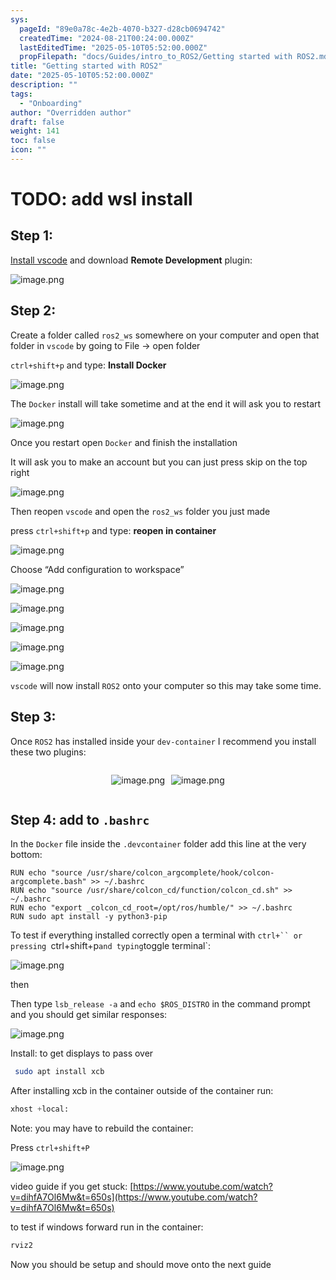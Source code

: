 ```yaml
---
sys:
  pageId: "89e0a78c-4e2b-4070-b327-d28cb0694742"
  createdTime: "2024-08-21T00:24:00.000Z"
  lastEditedTime: "2025-05-10T05:52:00.000Z"
  propFilepath: "docs/Guides/intro_to_ROS2/Getting started with ROS2.md"
title: "Getting started with ROS2"
date: "2025-05-10T05:52:00.000Z"
description: ""
tags:
  - "Onboarding"
author: "Overridden author"
draft: false
weight: 141
toc: false
icon: ""
---
```


# TODO: add wsl install

## Step 1:

[Install vscode](https://code.visualstudio.com/download) and download **Remote Development** plugin:

![image.png](https://prod-files-secure.s3.us-west-2.amazonaws.com/d518164a-d88e-44d1-a4ee-3adb3bd8bce0/efb52993-1881-4a40-b95e-6f020334f022/image.png?X-Amz-Algorithm=AWS4-HMAC-SHA256&X-Amz-Content-Sha256=UNSIGNED-PAYLOAD&X-Amz-Credential=ASIAZI2LB466ZE4JYYU6%2F20250716%2Fus-west-2%2Fs3%2Faws4_request&X-Amz-Date=20250716T035219Z&X-Amz-Expires=3600&X-Amz-Security-Token=IQoJb3JpZ2luX2VjEDsaCXVzLXdlc3QtMiJHMEUCIQCp7orDAY5sy4TuzgJkviOlRp7APzcb6Gn1ifM0JEaGnwIgH%2FK7C3R1MtzOvkY8S3VNvnc6lDxtqvOFn8Qtxz1mfL4q%2FwMIVBAAGgw2Mzc0MjMxODM4MDUiDPzqfSTqEbGSr2yW8ircA2WZ4VpCLTw2p%2BD%2FUjViNnmbaC1LQe8ds5gnYz5fnnuOO5s8fPFEyao08ZK0AGz6QJ5FtX9Dz6CTTDgclwz5w9ide4vmGpQL4fRqL1ORUo9hg8EaDD76XY6wgTzf1SBS8x5zu0wxmmyqCGya3g%2Ff98ItsqJBQaljTucxUTDEziY3QvG0etsX8hWGGQ7ItSkdpk8B6LMCxOxoGZVkuxcZP7jRbDK66fwHwhkwqo29WV0vZEMSBnNsDEttGFBmpDS%2BbeZNxqTU%2F6wg8WSp6Q35E4KmpiwPErb3OyzUlS5aFYcME80EyLcsrAw%2B1b2kerShR%2Bi7ns0M3GFFKO7ashbZVQEw7nESy9zHJx%2BecS%2BkoOW56xxdzc23HLg2sYe8mFKXkfrgOp20pqnWpndHIdCm8DizmaERfuU0Bp5gtefu8pjMUQ277udk5tf%2F1W5W4KWMj%2B30S%2FHSe0FZz3DX0SR9RFpzEBteWGg4Xc0q0TIanV50hMw7jXAh%2BA93xtbJD25%2F9unpJChIuq4y%2BYkOzc0YIwkpqKo94to5%2BJjUQsXsa%2BPDjhOAjOXh%2BHeDVGDxukpEYFYsQiQ9RhiB2I%2B7oPAL425eCNtaywYNj%2BM8GoM50JLcKAZitzJHXuPU%2BY0fMOOt3MMGOqUBN1%2BlRQj8Y07sY8P2Rks5nH3%2FMrjALpZNwR2Ej3kcEvw0p9Y9Ifv0n2cUa9Lrz3uqI55%2BAMKWq0mwhWBeRktMBNdQCQasxRTYBJ9ILogZ%2F%2FfN6GFqUaE9cuVgfm%2FF1%2F0kG%2FqGhyDuu%2F7Cl0AhVDtiiXT4%2BTFlslNv%2BufrVyQF0ae0YQFPvflnAveBtSCYU5fEYydvS32nXhwlwaxulY9QlJQT8Vos&X-Amz-Signature=9c61b8c46cd16a76db29344a37d9613086da89351a6cb0c2797a49105f1b816d&X-Amz-SignedHeaders=host&x-amz-checksum-mode=ENABLED&x-id=GetObject)

## Step 2:

Create a folder called `ros2_ws` somewhere on your computer and open that folder in `vscode` by going to File → open folder 

`ctrl+shift+p` and type: **Install Docker**

![image.png](https://prod-files-secure.s3.us-west-2.amazonaws.com/d518164a-d88e-44d1-a4ee-3adb3bd8bce0/2269dc0e-1cd5-47ff-bceb-c04ad9b2eab0/image.png?X-Amz-Algorithm=AWS4-HMAC-SHA256&X-Amz-Content-Sha256=UNSIGNED-PAYLOAD&X-Amz-Credential=ASIAZI2LB466ZE4JYYU6%2F20250716%2Fus-west-2%2Fs3%2Faws4_request&X-Amz-Date=20250716T035219Z&X-Amz-Expires=3600&X-Amz-Security-Token=IQoJb3JpZ2luX2VjEDsaCXVzLXdlc3QtMiJHMEUCIQCp7orDAY5sy4TuzgJkviOlRp7APzcb6Gn1ifM0JEaGnwIgH%2FK7C3R1MtzOvkY8S3VNvnc6lDxtqvOFn8Qtxz1mfL4q%2FwMIVBAAGgw2Mzc0MjMxODM4MDUiDPzqfSTqEbGSr2yW8ircA2WZ4VpCLTw2p%2BD%2FUjViNnmbaC1LQe8ds5gnYz5fnnuOO5s8fPFEyao08ZK0AGz6QJ5FtX9Dz6CTTDgclwz5w9ide4vmGpQL4fRqL1ORUo9hg8EaDD76XY6wgTzf1SBS8x5zu0wxmmyqCGya3g%2Ff98ItsqJBQaljTucxUTDEziY3QvG0etsX8hWGGQ7ItSkdpk8B6LMCxOxoGZVkuxcZP7jRbDK66fwHwhkwqo29WV0vZEMSBnNsDEttGFBmpDS%2BbeZNxqTU%2F6wg8WSp6Q35E4KmpiwPErb3OyzUlS5aFYcME80EyLcsrAw%2B1b2kerShR%2Bi7ns0M3GFFKO7ashbZVQEw7nESy9zHJx%2BecS%2BkoOW56xxdzc23HLg2sYe8mFKXkfrgOp20pqnWpndHIdCm8DizmaERfuU0Bp5gtefu8pjMUQ277udk5tf%2F1W5W4KWMj%2B30S%2FHSe0FZz3DX0SR9RFpzEBteWGg4Xc0q0TIanV50hMw7jXAh%2BA93xtbJD25%2F9unpJChIuq4y%2BYkOzc0YIwkpqKo94to5%2BJjUQsXsa%2BPDjhOAjOXh%2BHeDVGDxukpEYFYsQiQ9RhiB2I%2B7oPAL425eCNtaywYNj%2BM8GoM50JLcKAZitzJHXuPU%2BY0fMOOt3MMGOqUBN1%2BlRQj8Y07sY8P2Rks5nH3%2FMrjALpZNwR2Ej3kcEvw0p9Y9Ifv0n2cUa9Lrz3uqI55%2BAMKWq0mwhWBeRktMBNdQCQasxRTYBJ9ILogZ%2F%2FfN6GFqUaE9cuVgfm%2FF1%2F0kG%2FqGhyDuu%2F7Cl0AhVDtiiXT4%2BTFlslNv%2BufrVyQF0ae0YQFPvflnAveBtSCYU5fEYydvS32nXhwlwaxulY9QlJQT8Vos&X-Amz-Signature=416421b46bf69d3f57769ef2bf73ccc148efa93db12a34864e34852c84a4367f&X-Amz-SignedHeaders=host&x-amz-checksum-mode=ENABLED&x-id=GetObject)

The `Docker` install will take sometime and at the end it will ask you to restart

![image.png](https://prod-files-secure.s3.us-west-2.amazonaws.com/d518164a-d88e-44d1-a4ee-3adb3bd8bce0/ed233f78-be33-4b1f-b89c-9c346c0e961e/image.png?X-Amz-Algorithm=AWS4-HMAC-SHA256&X-Amz-Content-Sha256=UNSIGNED-PAYLOAD&X-Amz-Credential=ASIAZI2LB466ZE4JYYU6%2F20250716%2Fus-west-2%2Fs3%2Faws4_request&X-Amz-Date=20250716T035219Z&X-Amz-Expires=3600&X-Amz-Security-Token=IQoJb3JpZ2luX2VjEDsaCXVzLXdlc3QtMiJHMEUCIQCp7orDAY5sy4TuzgJkviOlRp7APzcb6Gn1ifM0JEaGnwIgH%2FK7C3R1MtzOvkY8S3VNvnc6lDxtqvOFn8Qtxz1mfL4q%2FwMIVBAAGgw2Mzc0MjMxODM4MDUiDPzqfSTqEbGSr2yW8ircA2WZ4VpCLTw2p%2BD%2FUjViNnmbaC1LQe8ds5gnYz5fnnuOO5s8fPFEyao08ZK0AGz6QJ5FtX9Dz6CTTDgclwz5w9ide4vmGpQL4fRqL1ORUo9hg8EaDD76XY6wgTzf1SBS8x5zu0wxmmyqCGya3g%2Ff98ItsqJBQaljTucxUTDEziY3QvG0etsX8hWGGQ7ItSkdpk8B6LMCxOxoGZVkuxcZP7jRbDK66fwHwhkwqo29WV0vZEMSBnNsDEttGFBmpDS%2BbeZNxqTU%2F6wg8WSp6Q35E4KmpiwPErb3OyzUlS5aFYcME80EyLcsrAw%2B1b2kerShR%2Bi7ns0M3GFFKO7ashbZVQEw7nESy9zHJx%2BecS%2BkoOW56xxdzc23HLg2sYe8mFKXkfrgOp20pqnWpndHIdCm8DizmaERfuU0Bp5gtefu8pjMUQ277udk5tf%2F1W5W4KWMj%2B30S%2FHSe0FZz3DX0SR9RFpzEBteWGg4Xc0q0TIanV50hMw7jXAh%2BA93xtbJD25%2F9unpJChIuq4y%2BYkOzc0YIwkpqKo94to5%2BJjUQsXsa%2BPDjhOAjOXh%2BHeDVGDxukpEYFYsQiQ9RhiB2I%2B7oPAL425eCNtaywYNj%2BM8GoM50JLcKAZitzJHXuPU%2BY0fMOOt3MMGOqUBN1%2BlRQj8Y07sY8P2Rks5nH3%2FMrjALpZNwR2Ej3kcEvw0p9Y9Ifv0n2cUa9Lrz3uqI55%2BAMKWq0mwhWBeRktMBNdQCQasxRTYBJ9ILogZ%2F%2FfN6GFqUaE9cuVgfm%2FF1%2F0kG%2FqGhyDuu%2F7Cl0AhVDtiiXT4%2BTFlslNv%2BufrVyQF0ae0YQFPvflnAveBtSCYU5fEYydvS32nXhwlwaxulY9QlJQT8Vos&X-Amz-Signature=59387ee788348094e213513e8fe96bef86690d31d5b7d605ec3a29a4724a5664&X-Amz-SignedHeaders=host&x-amz-checksum-mode=ENABLED&x-id=GetObject)

Once you restart open `Docker` and finish the installation

It will ask you to make an account but you can just press skip on the top right

![image.png](https://prod-files-secure.s3.us-west-2.amazonaws.com/d518164a-d88e-44d1-a4ee-3adb3bd8bce0/21010ad9-1659-4fd9-9f59-9932a09b2a3d/image.png?X-Amz-Algorithm=AWS4-HMAC-SHA256&X-Amz-Content-Sha256=UNSIGNED-PAYLOAD&X-Amz-Credential=ASIAZI2LB466ZE4JYYU6%2F20250716%2Fus-west-2%2Fs3%2Faws4_request&X-Amz-Date=20250716T035219Z&X-Amz-Expires=3600&X-Amz-Security-Token=IQoJb3JpZ2luX2VjEDsaCXVzLXdlc3QtMiJHMEUCIQCp7orDAY5sy4TuzgJkviOlRp7APzcb6Gn1ifM0JEaGnwIgH%2FK7C3R1MtzOvkY8S3VNvnc6lDxtqvOFn8Qtxz1mfL4q%2FwMIVBAAGgw2Mzc0MjMxODM4MDUiDPzqfSTqEbGSr2yW8ircA2WZ4VpCLTw2p%2BD%2FUjViNnmbaC1LQe8ds5gnYz5fnnuOO5s8fPFEyao08ZK0AGz6QJ5FtX9Dz6CTTDgclwz5w9ide4vmGpQL4fRqL1ORUo9hg8EaDD76XY6wgTzf1SBS8x5zu0wxmmyqCGya3g%2Ff98ItsqJBQaljTucxUTDEziY3QvG0etsX8hWGGQ7ItSkdpk8B6LMCxOxoGZVkuxcZP7jRbDK66fwHwhkwqo29WV0vZEMSBnNsDEttGFBmpDS%2BbeZNxqTU%2F6wg8WSp6Q35E4KmpiwPErb3OyzUlS5aFYcME80EyLcsrAw%2B1b2kerShR%2Bi7ns0M3GFFKO7ashbZVQEw7nESy9zHJx%2BecS%2BkoOW56xxdzc23HLg2sYe8mFKXkfrgOp20pqnWpndHIdCm8DizmaERfuU0Bp5gtefu8pjMUQ277udk5tf%2F1W5W4KWMj%2B30S%2FHSe0FZz3DX0SR9RFpzEBteWGg4Xc0q0TIanV50hMw7jXAh%2BA93xtbJD25%2F9unpJChIuq4y%2BYkOzc0YIwkpqKo94to5%2BJjUQsXsa%2BPDjhOAjOXh%2BHeDVGDxukpEYFYsQiQ9RhiB2I%2B7oPAL425eCNtaywYNj%2BM8GoM50JLcKAZitzJHXuPU%2BY0fMOOt3MMGOqUBN1%2BlRQj8Y07sY8P2Rks5nH3%2FMrjALpZNwR2Ej3kcEvw0p9Y9Ifv0n2cUa9Lrz3uqI55%2BAMKWq0mwhWBeRktMBNdQCQasxRTYBJ9ILogZ%2F%2FfN6GFqUaE9cuVgfm%2FF1%2F0kG%2FqGhyDuu%2F7Cl0AhVDtiiXT4%2BTFlslNv%2BufrVyQF0ae0YQFPvflnAveBtSCYU5fEYydvS32nXhwlwaxulY9QlJQT8Vos&X-Amz-Signature=879c0c04a57c2b85c1f22ec7f1fbe5257fe11f6a6ae1b9b2f352374c61b0723e&X-Amz-SignedHeaders=host&x-amz-checksum-mode=ENABLED&x-id=GetObject)

Then reopen `vscode` and open the `ros2_ws` folder you just made

press `ctrl+shift+p` and type: **reopen in container**

![image.png](https://prod-files-secure.s3.us-west-2.amazonaws.com/d518164a-d88e-44d1-a4ee-3adb3bd8bce0/4e93b8c2-41ad-488c-8095-c74205196118/image.png?X-Amz-Algorithm=AWS4-HMAC-SHA256&X-Amz-Content-Sha256=UNSIGNED-PAYLOAD&X-Amz-Credential=ASIAZI2LB466ZE4JYYU6%2F20250716%2Fus-west-2%2Fs3%2Faws4_request&X-Amz-Date=20250716T035219Z&X-Amz-Expires=3600&X-Amz-Security-Token=IQoJb3JpZ2luX2VjEDsaCXVzLXdlc3QtMiJHMEUCIQCp7orDAY5sy4TuzgJkviOlRp7APzcb6Gn1ifM0JEaGnwIgH%2FK7C3R1MtzOvkY8S3VNvnc6lDxtqvOFn8Qtxz1mfL4q%2FwMIVBAAGgw2Mzc0MjMxODM4MDUiDPzqfSTqEbGSr2yW8ircA2WZ4VpCLTw2p%2BD%2FUjViNnmbaC1LQe8ds5gnYz5fnnuOO5s8fPFEyao08ZK0AGz6QJ5FtX9Dz6CTTDgclwz5w9ide4vmGpQL4fRqL1ORUo9hg8EaDD76XY6wgTzf1SBS8x5zu0wxmmyqCGya3g%2Ff98ItsqJBQaljTucxUTDEziY3QvG0etsX8hWGGQ7ItSkdpk8B6LMCxOxoGZVkuxcZP7jRbDK66fwHwhkwqo29WV0vZEMSBnNsDEttGFBmpDS%2BbeZNxqTU%2F6wg8WSp6Q35E4KmpiwPErb3OyzUlS5aFYcME80EyLcsrAw%2B1b2kerShR%2Bi7ns0M3GFFKO7ashbZVQEw7nESy9zHJx%2BecS%2BkoOW56xxdzc23HLg2sYe8mFKXkfrgOp20pqnWpndHIdCm8DizmaERfuU0Bp5gtefu8pjMUQ277udk5tf%2F1W5W4KWMj%2B30S%2FHSe0FZz3DX0SR9RFpzEBteWGg4Xc0q0TIanV50hMw7jXAh%2BA93xtbJD25%2F9unpJChIuq4y%2BYkOzc0YIwkpqKo94to5%2BJjUQsXsa%2BPDjhOAjOXh%2BHeDVGDxukpEYFYsQiQ9RhiB2I%2B7oPAL425eCNtaywYNj%2BM8GoM50JLcKAZitzJHXuPU%2BY0fMOOt3MMGOqUBN1%2BlRQj8Y07sY8P2Rks5nH3%2FMrjALpZNwR2Ej3kcEvw0p9Y9Ifv0n2cUa9Lrz3uqI55%2BAMKWq0mwhWBeRktMBNdQCQasxRTYBJ9ILogZ%2F%2FfN6GFqUaE9cuVgfm%2FF1%2F0kG%2FqGhyDuu%2F7Cl0AhVDtiiXT4%2BTFlslNv%2BufrVyQF0ae0YQFPvflnAveBtSCYU5fEYydvS32nXhwlwaxulY9QlJQT8Vos&X-Amz-Signature=16c0aae6775875a31c321f4aa91c92be2dbd9aabfe6db57430f447376a39e3c8&X-Amz-SignedHeaders=host&x-amz-checksum-mode=ENABLED&x-id=GetObject)

Choose “Add configuration to workspace”

![image.png](https://prod-files-secure.s3.us-west-2.amazonaws.com/d518164a-d88e-44d1-a4ee-3adb3bd8bce0/9560b282-5060-4989-ba37-97e7b2c22476/image.png?X-Amz-Algorithm=AWS4-HMAC-SHA256&X-Amz-Content-Sha256=UNSIGNED-PAYLOAD&X-Amz-Credential=ASIAZI2LB466ZE4JYYU6%2F20250716%2Fus-west-2%2Fs3%2Faws4_request&X-Amz-Date=20250716T035219Z&X-Amz-Expires=3600&X-Amz-Security-Token=IQoJb3JpZ2luX2VjEDsaCXVzLXdlc3QtMiJHMEUCIQCp7orDAY5sy4TuzgJkviOlRp7APzcb6Gn1ifM0JEaGnwIgH%2FK7C3R1MtzOvkY8S3VNvnc6lDxtqvOFn8Qtxz1mfL4q%2FwMIVBAAGgw2Mzc0MjMxODM4MDUiDPzqfSTqEbGSr2yW8ircA2WZ4VpCLTw2p%2BD%2FUjViNnmbaC1LQe8ds5gnYz5fnnuOO5s8fPFEyao08ZK0AGz6QJ5FtX9Dz6CTTDgclwz5w9ide4vmGpQL4fRqL1ORUo9hg8EaDD76XY6wgTzf1SBS8x5zu0wxmmyqCGya3g%2Ff98ItsqJBQaljTucxUTDEziY3QvG0etsX8hWGGQ7ItSkdpk8B6LMCxOxoGZVkuxcZP7jRbDK66fwHwhkwqo29WV0vZEMSBnNsDEttGFBmpDS%2BbeZNxqTU%2F6wg8WSp6Q35E4KmpiwPErb3OyzUlS5aFYcME80EyLcsrAw%2B1b2kerShR%2Bi7ns0M3GFFKO7ashbZVQEw7nESy9zHJx%2BecS%2BkoOW56xxdzc23HLg2sYe8mFKXkfrgOp20pqnWpndHIdCm8DizmaERfuU0Bp5gtefu8pjMUQ277udk5tf%2F1W5W4KWMj%2B30S%2FHSe0FZz3DX0SR9RFpzEBteWGg4Xc0q0TIanV50hMw7jXAh%2BA93xtbJD25%2F9unpJChIuq4y%2BYkOzc0YIwkpqKo94to5%2BJjUQsXsa%2BPDjhOAjOXh%2BHeDVGDxukpEYFYsQiQ9RhiB2I%2B7oPAL425eCNtaywYNj%2BM8GoM50JLcKAZitzJHXuPU%2BY0fMOOt3MMGOqUBN1%2BlRQj8Y07sY8P2Rks5nH3%2FMrjALpZNwR2Ej3kcEvw0p9Y9Ifv0n2cUa9Lrz3uqI55%2BAMKWq0mwhWBeRktMBNdQCQasxRTYBJ9ILogZ%2F%2FfN6GFqUaE9cuVgfm%2FF1%2F0kG%2FqGhyDuu%2F7Cl0AhVDtiiXT4%2BTFlslNv%2BufrVyQF0ae0YQFPvflnAveBtSCYU5fEYydvS32nXhwlwaxulY9QlJQT8Vos&X-Amz-Signature=fd074c784559d5c2d99e7f9b92cca0092793ece5feca41b3e4262a4f1ba827dc&X-Amz-SignedHeaders=host&x-amz-checksum-mode=ENABLED&x-id=GetObject)

![image.png](https://prod-files-secure.s3.us-west-2.amazonaws.com/d518164a-d88e-44d1-a4ee-3adb3bd8bce0/2ee63f81-886b-48e8-a553-dc6e5eac99e4/image.png?X-Amz-Algorithm=AWS4-HMAC-SHA256&X-Amz-Content-Sha256=UNSIGNED-PAYLOAD&X-Amz-Credential=ASIAZI2LB466ZE4JYYU6%2F20250716%2Fus-west-2%2Fs3%2Faws4_request&X-Amz-Date=20250716T035219Z&X-Amz-Expires=3600&X-Amz-Security-Token=IQoJb3JpZ2luX2VjEDsaCXVzLXdlc3QtMiJHMEUCIQCp7orDAY5sy4TuzgJkviOlRp7APzcb6Gn1ifM0JEaGnwIgH%2FK7C3R1MtzOvkY8S3VNvnc6lDxtqvOFn8Qtxz1mfL4q%2FwMIVBAAGgw2Mzc0MjMxODM4MDUiDPzqfSTqEbGSr2yW8ircA2WZ4VpCLTw2p%2BD%2FUjViNnmbaC1LQe8ds5gnYz5fnnuOO5s8fPFEyao08ZK0AGz6QJ5FtX9Dz6CTTDgclwz5w9ide4vmGpQL4fRqL1ORUo9hg8EaDD76XY6wgTzf1SBS8x5zu0wxmmyqCGya3g%2Ff98ItsqJBQaljTucxUTDEziY3QvG0etsX8hWGGQ7ItSkdpk8B6LMCxOxoGZVkuxcZP7jRbDK66fwHwhkwqo29WV0vZEMSBnNsDEttGFBmpDS%2BbeZNxqTU%2F6wg8WSp6Q35E4KmpiwPErb3OyzUlS5aFYcME80EyLcsrAw%2B1b2kerShR%2Bi7ns0M3GFFKO7ashbZVQEw7nESy9zHJx%2BecS%2BkoOW56xxdzc23HLg2sYe8mFKXkfrgOp20pqnWpndHIdCm8DizmaERfuU0Bp5gtefu8pjMUQ277udk5tf%2F1W5W4KWMj%2B30S%2FHSe0FZz3DX0SR9RFpzEBteWGg4Xc0q0TIanV50hMw7jXAh%2BA93xtbJD25%2F9unpJChIuq4y%2BYkOzc0YIwkpqKo94to5%2BJjUQsXsa%2BPDjhOAjOXh%2BHeDVGDxukpEYFYsQiQ9RhiB2I%2B7oPAL425eCNtaywYNj%2BM8GoM50JLcKAZitzJHXuPU%2BY0fMOOt3MMGOqUBN1%2BlRQj8Y07sY8P2Rks5nH3%2FMrjALpZNwR2Ej3kcEvw0p9Y9Ifv0n2cUa9Lrz3uqI55%2BAMKWq0mwhWBeRktMBNdQCQasxRTYBJ9ILogZ%2F%2FfN6GFqUaE9cuVgfm%2FF1%2F0kG%2FqGhyDuu%2F7Cl0AhVDtiiXT4%2BTFlslNv%2BufrVyQF0ae0YQFPvflnAveBtSCYU5fEYydvS32nXhwlwaxulY9QlJQT8Vos&X-Amz-Signature=1b6f690471eda467f64a62d4f8b7fa02d9fef175906194e5c9d6cf3ac77cbb14&X-Amz-SignedHeaders=host&x-amz-checksum-mode=ENABLED&x-id=GetObject)

![image.png](https://prod-files-secure.s3.us-west-2.amazonaws.com/d518164a-d88e-44d1-a4ee-3adb3bd8bce0/ae1580b2-b048-407e-aed9-b584224a7a04/image.png?X-Amz-Algorithm=AWS4-HMAC-SHA256&X-Amz-Content-Sha256=UNSIGNED-PAYLOAD&X-Amz-Credential=ASIAZI2LB466ZE4JYYU6%2F20250716%2Fus-west-2%2Fs3%2Faws4_request&X-Amz-Date=20250716T035219Z&X-Amz-Expires=3600&X-Amz-Security-Token=IQoJb3JpZ2luX2VjEDsaCXVzLXdlc3QtMiJHMEUCIQCp7orDAY5sy4TuzgJkviOlRp7APzcb6Gn1ifM0JEaGnwIgH%2FK7C3R1MtzOvkY8S3VNvnc6lDxtqvOFn8Qtxz1mfL4q%2FwMIVBAAGgw2Mzc0MjMxODM4MDUiDPzqfSTqEbGSr2yW8ircA2WZ4VpCLTw2p%2BD%2FUjViNnmbaC1LQe8ds5gnYz5fnnuOO5s8fPFEyao08ZK0AGz6QJ5FtX9Dz6CTTDgclwz5w9ide4vmGpQL4fRqL1ORUo9hg8EaDD76XY6wgTzf1SBS8x5zu0wxmmyqCGya3g%2Ff98ItsqJBQaljTucxUTDEziY3QvG0etsX8hWGGQ7ItSkdpk8B6LMCxOxoGZVkuxcZP7jRbDK66fwHwhkwqo29WV0vZEMSBnNsDEttGFBmpDS%2BbeZNxqTU%2F6wg8WSp6Q35E4KmpiwPErb3OyzUlS5aFYcME80EyLcsrAw%2B1b2kerShR%2Bi7ns0M3GFFKO7ashbZVQEw7nESy9zHJx%2BecS%2BkoOW56xxdzc23HLg2sYe8mFKXkfrgOp20pqnWpndHIdCm8DizmaERfuU0Bp5gtefu8pjMUQ277udk5tf%2F1W5W4KWMj%2B30S%2FHSe0FZz3DX0SR9RFpzEBteWGg4Xc0q0TIanV50hMw7jXAh%2BA93xtbJD25%2F9unpJChIuq4y%2BYkOzc0YIwkpqKo94to5%2BJjUQsXsa%2BPDjhOAjOXh%2BHeDVGDxukpEYFYsQiQ9RhiB2I%2B7oPAL425eCNtaywYNj%2BM8GoM50JLcKAZitzJHXuPU%2BY0fMOOt3MMGOqUBN1%2BlRQj8Y07sY8P2Rks5nH3%2FMrjALpZNwR2Ej3kcEvw0p9Y9Ifv0n2cUa9Lrz3uqI55%2BAMKWq0mwhWBeRktMBNdQCQasxRTYBJ9ILogZ%2F%2FfN6GFqUaE9cuVgfm%2FF1%2F0kG%2FqGhyDuu%2F7Cl0AhVDtiiXT4%2BTFlslNv%2BufrVyQF0ae0YQFPvflnAveBtSCYU5fEYydvS32nXhwlwaxulY9QlJQT8Vos&X-Amz-Signature=08179aa8134858b4f619c7ac2ef93d5cbe415f60619e9d2dc0f8ebaee31e3f7d&X-Amz-SignedHeaders=host&x-amz-checksum-mode=ENABLED&x-id=GetObject)

![image.png](https://prod-files-secure.s3.us-west-2.amazonaws.com/d518164a-d88e-44d1-a4ee-3adb3bd8bce0/53255b28-f75e-430f-b9e3-c0ac8577e42b/image.png?X-Amz-Algorithm=AWS4-HMAC-SHA256&X-Amz-Content-Sha256=UNSIGNED-PAYLOAD&X-Amz-Credential=ASIAZI2LB466ZE4JYYU6%2F20250716%2Fus-west-2%2Fs3%2Faws4_request&X-Amz-Date=20250716T035219Z&X-Amz-Expires=3600&X-Amz-Security-Token=IQoJb3JpZ2luX2VjEDsaCXVzLXdlc3QtMiJHMEUCIQCp7orDAY5sy4TuzgJkviOlRp7APzcb6Gn1ifM0JEaGnwIgH%2FK7C3R1MtzOvkY8S3VNvnc6lDxtqvOFn8Qtxz1mfL4q%2FwMIVBAAGgw2Mzc0MjMxODM4MDUiDPzqfSTqEbGSr2yW8ircA2WZ4VpCLTw2p%2BD%2FUjViNnmbaC1LQe8ds5gnYz5fnnuOO5s8fPFEyao08ZK0AGz6QJ5FtX9Dz6CTTDgclwz5w9ide4vmGpQL4fRqL1ORUo9hg8EaDD76XY6wgTzf1SBS8x5zu0wxmmyqCGya3g%2Ff98ItsqJBQaljTucxUTDEziY3QvG0etsX8hWGGQ7ItSkdpk8B6LMCxOxoGZVkuxcZP7jRbDK66fwHwhkwqo29WV0vZEMSBnNsDEttGFBmpDS%2BbeZNxqTU%2F6wg8WSp6Q35E4KmpiwPErb3OyzUlS5aFYcME80EyLcsrAw%2B1b2kerShR%2Bi7ns0M3GFFKO7ashbZVQEw7nESy9zHJx%2BecS%2BkoOW56xxdzc23HLg2sYe8mFKXkfrgOp20pqnWpndHIdCm8DizmaERfuU0Bp5gtefu8pjMUQ277udk5tf%2F1W5W4KWMj%2B30S%2FHSe0FZz3DX0SR9RFpzEBteWGg4Xc0q0TIanV50hMw7jXAh%2BA93xtbJD25%2F9unpJChIuq4y%2BYkOzc0YIwkpqKo94to5%2BJjUQsXsa%2BPDjhOAjOXh%2BHeDVGDxukpEYFYsQiQ9RhiB2I%2B7oPAL425eCNtaywYNj%2BM8GoM50JLcKAZitzJHXuPU%2BY0fMOOt3MMGOqUBN1%2BlRQj8Y07sY8P2Rks5nH3%2FMrjALpZNwR2Ej3kcEvw0p9Y9Ifv0n2cUa9Lrz3uqI55%2BAMKWq0mwhWBeRktMBNdQCQasxRTYBJ9ILogZ%2F%2FfN6GFqUaE9cuVgfm%2FF1%2F0kG%2FqGhyDuu%2F7Cl0AhVDtiiXT4%2BTFlslNv%2BufrVyQF0ae0YQFPvflnAveBtSCYU5fEYydvS32nXhwlwaxulY9QlJQT8Vos&X-Amz-Signature=c6b530015ab6415d48b17461147af36850964d6cc475b4e0a9abfd02aee6faae&X-Amz-SignedHeaders=host&x-amz-checksum-mode=ENABLED&x-id=GetObject)

![image.png](https://prod-files-secure.s3.us-west-2.amazonaws.com/d518164a-d88e-44d1-a4ee-3adb3bd8bce0/7c562767-5af9-4ffb-97d1-327bcdf4ee00/image.png?X-Amz-Algorithm=AWS4-HMAC-SHA256&X-Amz-Content-Sha256=UNSIGNED-PAYLOAD&X-Amz-Credential=ASIAZI2LB466ZE4JYYU6%2F20250716%2Fus-west-2%2Fs3%2Faws4_request&X-Amz-Date=20250716T035219Z&X-Amz-Expires=3600&X-Amz-Security-Token=IQoJb3JpZ2luX2VjEDsaCXVzLXdlc3QtMiJHMEUCIQCp7orDAY5sy4TuzgJkviOlRp7APzcb6Gn1ifM0JEaGnwIgH%2FK7C3R1MtzOvkY8S3VNvnc6lDxtqvOFn8Qtxz1mfL4q%2FwMIVBAAGgw2Mzc0MjMxODM4MDUiDPzqfSTqEbGSr2yW8ircA2WZ4VpCLTw2p%2BD%2FUjViNnmbaC1LQe8ds5gnYz5fnnuOO5s8fPFEyao08ZK0AGz6QJ5FtX9Dz6CTTDgclwz5w9ide4vmGpQL4fRqL1ORUo9hg8EaDD76XY6wgTzf1SBS8x5zu0wxmmyqCGya3g%2Ff98ItsqJBQaljTucxUTDEziY3QvG0etsX8hWGGQ7ItSkdpk8B6LMCxOxoGZVkuxcZP7jRbDK66fwHwhkwqo29WV0vZEMSBnNsDEttGFBmpDS%2BbeZNxqTU%2F6wg8WSp6Q35E4KmpiwPErb3OyzUlS5aFYcME80EyLcsrAw%2B1b2kerShR%2Bi7ns0M3GFFKO7ashbZVQEw7nESy9zHJx%2BecS%2BkoOW56xxdzc23HLg2sYe8mFKXkfrgOp20pqnWpndHIdCm8DizmaERfuU0Bp5gtefu8pjMUQ277udk5tf%2F1W5W4KWMj%2B30S%2FHSe0FZz3DX0SR9RFpzEBteWGg4Xc0q0TIanV50hMw7jXAh%2BA93xtbJD25%2F9unpJChIuq4y%2BYkOzc0YIwkpqKo94to5%2BJjUQsXsa%2BPDjhOAjOXh%2BHeDVGDxukpEYFYsQiQ9RhiB2I%2B7oPAL425eCNtaywYNj%2BM8GoM50JLcKAZitzJHXuPU%2BY0fMOOt3MMGOqUBN1%2BlRQj8Y07sY8P2Rks5nH3%2FMrjALpZNwR2Ej3kcEvw0p9Y9Ifv0n2cUa9Lrz3uqI55%2BAMKWq0mwhWBeRktMBNdQCQasxRTYBJ9ILogZ%2F%2FfN6GFqUaE9cuVgfm%2FF1%2F0kG%2FqGhyDuu%2F7Cl0AhVDtiiXT4%2BTFlslNv%2BufrVyQF0ae0YQFPvflnAveBtSCYU5fEYydvS32nXhwlwaxulY9QlJQT8Vos&X-Amz-Signature=8b7c300732cb742b8474c7de67403fa97b5a153955d4aa16ef17bd14dfe663a4&X-Amz-SignedHeaders=host&x-amz-checksum-mode=ENABLED&x-id=GetObject)

`vscode` will now install `ROS2` onto your computer so this may take some time.

## Step 3:

Once `ROS2` has installed inside your `dev-container` I recommend you install these two plugins:

<div style="display: flex;flex-direction: row; column-gap:10px; max-width: 630px;justify-content: center;">
<div>

![image.png](https://prod-files-secure.s3.us-west-2.amazonaws.com/d518164a-d88e-44d1-a4ee-3adb3bd8bce0/3fc3d550-5a54-4ba1-ba6b-faa01cdb7369/image.png?X-Amz-Algorithm=AWS4-HMAC-SHA256&X-Amz-Content-Sha256=UNSIGNED-PAYLOAD&X-Amz-Credential=ASIAZI2LB466SI3UBZ2Q%2F20250716%2Fus-west-2%2Fs3%2Faws4_request&X-Amz-Date=20250716T035224Z&X-Amz-Expires=3600&X-Amz-Security-Token=IQoJb3JpZ2luX2VjEDsaCXVzLXdlc3QtMiJHMEUCIQCm1twTn0Cx4J5GwctSX9WgOvBPPBtFA%2BdmVqZ3GHcx0gIgQqg2qwGhXXoQAXHVSaT2H%2B04ntTP4R3izEM9OL3Xxmcq%2FwMIVBAAGgw2Mzc0MjMxODM4MDUiDFdVPQFvqhx3IzXLhSrcAz0oD6JHozrfrvgSh25lS55jZTM9jReP5jFsiKtmO6G6orhob5yAe%2B35ljtMn20%2B0y%2FJ4I4RUVtyhGHsX09ptAC%2FdvwYMlCg6cdiBB7xPOuC4CeG7CUm1Sx%2BcJjYQe5SheWF47uHm6dq4ljmTvskUnV2O4H1y%2BI8P2aBpvOkPXmS4ZD%2B2CgR%2BNj1f46Rb%2FnCQ9hPSCczPcQeDQWUkqdBA7UxRmDXkhd%2FVu1e5sna1FRKnf%2Bd2jplIZ%2By3jBf6iNT0DCdy%2Boe%2Bhj0iug8SfiM2BuTLJvXDjFkjYhm0CSe%2BKj7gblrXuZbNIpbkWavs4WXrCLKgg4B53YZQy5N1lyWAn%2FCTZMnfkC%2BhB1Vz%2BFNZZThyMrmgo4r5bQeRtbdCq5l6HBMtUVG0ZzwliKwYlkQZFn2Z1H0Ib72kb3Dmvdi1VkO%2BoumNHe0v5Fip6jtg4QWVU3C2rlKnCvikLWyX0rnRLIvzEFQtq2rQNjODNMZsN8pGSwNupWnxR6lbGXeISyFs%2Bcaq%2FDEDh110yzdyCrfCpPVD%2BEWk6xxQGd95veYejOauoc7GTM31JE7XrETQ9ESg1J0X4%2F0%2FP%2Br8Gz4fSB0LQSHt12gGdsLSHfNc03%2F8WapzOMv38%2FTQEVJj9qFMIqv3MMGOqUBIFGB6Dxs7HMFlCj%2Fny3TrIRlBtWP13crO86KTbMCWu%2B5BslOqQvyqA2iOm0JdnUSZEtqy2NQFluf8vjVmx29iyOsFUM2g3nS6CfYYdLWOzivgHk%2BKbX5MmZnm5LWqJCOY3wqPYWiZHfOp1d9QgihTF3xcGi0brPX%2BAtFKGxCiyS7UWLrfczomYmqN0WllEuhL2KzSZv%2BPVL0XfpwpP0w2jTLwYQI&X-Amz-Signature=128f6b2e2ceb4494082c947553a5bd853ba5515157ce84e5b41a3842415f492b&X-Amz-SignedHeaders=host&x-amz-checksum-mode=ENABLED&x-id=GetObject)

</div>
<div>

![image.png](https://prod-files-secure.s3.us-west-2.amazonaws.com/d518164a-d88e-44d1-a4ee-3adb3bd8bce0/d994cc66-13c2-4093-a5a3-f84cf4601a82/image.png?X-Amz-Algorithm=AWS4-HMAC-SHA256&X-Amz-Content-Sha256=UNSIGNED-PAYLOAD&X-Amz-Credential=ASIAZI2LB4663TO3U27D%2F20250716%2Fus-west-2%2Fs3%2Faws4_request&X-Amz-Date=20250716T035227Z&X-Amz-Expires=3600&X-Amz-Security-Token=IQoJb3JpZ2luX2VjEDsaCXVzLXdlc3QtMiJHMEUCIQCQyj%2FsfXS2KnQReIVet3oNZsHkXwsIvc254v3TMxCV3wIgOkU2Vw4LDAJW8m133oU%2BX97wo6qXQkAwuc5ckv2CfoIq%2FwMIVBAAGgw2Mzc0MjMxODM4MDUiDIC56u6ETcW0So3r3CrcA%2BF4VJ5djmEUP9XUseNqqL0D1FfMAwd90SNmzJ8FtcIZ43YqZ9pWcgnkaqSIYAAEeDXZqJHxV6qo%2FFYXRa6TQCEhSeOR%2FylTh6LZGgi0xfo9k9f%2Fatiej9k1xe4XBseCkXV1DAuCUp99hDy%2FT6dEUN6kHZUxchw9Myiwv9iycDWeQ6gvF%2FCUhupcklOuWfqy7%2Bw67CiZ56bcp74ujO2nC3N8xtmcT1Z4LMbCKqDWVyGRaJ0CGDZbc%2BePj1huju2mGjrqcPW6uSuXgFJAf9f7bg7E9a1XudYVmLCglrlwU6dYwJ871JEsjL3oefNLzhMJ5gJstAMhBRKJjYeBjS%2BDvmgzJDGC060%2F1DfyvSc9KL2kryOUG0Q1flOipbQesNcqr5Tw2vAnotZH7jL82gNVik88c416quUOxotuF9iyUcDKlrh%2BTY2cSm8ELJackHkzmXGYEAqQqy4zUbT6zjadf9bhL5pOrnCKufn9AIlNpU0gs8y9LeOjUNI3ivB17TqFVNey%2BFmzpXEmDHOI%2F0kC1LeFDPffmeZXStKm%2B2bg2CbWliDY1FEtvIbT9UHTK%2F1IXOMXpivNos3w7ESB7u1TkqejdtoYSkkfTfGBGzVbRpO65hxiOS%2Bj385UDkJJMKGu3MMGOqUB1LIWIaoEqVk5hE8DyfSasWktX4RL8j%2B3zyVqRrBGWdOGT1oZMMinr4%2BJfNCspwPNzp0yIlXt0sTWH%2BxBLExgA%2FCPvJUMYIMLd4ORrdqNdEaaRApJ6RryKgq8S51QS59%2B8n3oCGIIQgheyXwhBrJNrKynWU8Je4nRbFGaN5X5kRNCifov9LsNJUno%2Bz9%2FgPH5g%2BkGUrhXojZtUooyT7H5u3ivmJHj&X-Amz-Signature=32c6037e76a03072300ecf8c2616355f24998b17e15a6fa6e98290f0169b20b0&X-Amz-SignedHeaders=host&x-amz-checksum-mode=ENABLED&x-id=GetObject)

</div>
</div>

## Step 4: add to `.bashrc`

In the `Docker` file inside the `.devcontainer` folder add this line at the very bottom: 

```docker
RUN echo "source /usr/share/colcon_argcomplete/hook/colcon-argcomplete.bash" >> ~/.bashrc
RUN echo "source /usr/share/colcon_cd/function/colcon_cd.sh" >> ~/.bashrc
RUN echo "export _colcon_cd_root=/opt/ros/humble/" >> ~/.bashrc
RUN sudo apt install -y python3-pip 
```

To test if everything installed correctly open a terminal with `ctrl+`` or pressing `ctrl+shift+p` and typing `toggle terminal`:

![image.png](https://prod-files-secure.s3.us-west-2.amazonaws.com/d518164a-d88e-44d1-a4ee-3adb3bd8bce0/6a4943d8-b04e-4c02-9a58-775f3384d1a5/image.png?X-Amz-Algorithm=AWS4-HMAC-SHA256&X-Amz-Content-Sha256=UNSIGNED-PAYLOAD&X-Amz-Credential=ASIAZI2LB466ZE4JYYU6%2F20250716%2Fus-west-2%2Fs3%2Faws4_request&X-Amz-Date=20250716T035219Z&X-Amz-Expires=3600&X-Amz-Security-Token=IQoJb3JpZ2luX2VjEDsaCXVzLXdlc3QtMiJHMEUCIQCp7orDAY5sy4TuzgJkviOlRp7APzcb6Gn1ifM0JEaGnwIgH%2FK7C3R1MtzOvkY8S3VNvnc6lDxtqvOFn8Qtxz1mfL4q%2FwMIVBAAGgw2Mzc0MjMxODM4MDUiDPzqfSTqEbGSr2yW8ircA2WZ4VpCLTw2p%2BD%2FUjViNnmbaC1LQe8ds5gnYz5fnnuOO5s8fPFEyao08ZK0AGz6QJ5FtX9Dz6CTTDgclwz5w9ide4vmGpQL4fRqL1ORUo9hg8EaDD76XY6wgTzf1SBS8x5zu0wxmmyqCGya3g%2Ff98ItsqJBQaljTucxUTDEziY3QvG0etsX8hWGGQ7ItSkdpk8B6LMCxOxoGZVkuxcZP7jRbDK66fwHwhkwqo29WV0vZEMSBnNsDEttGFBmpDS%2BbeZNxqTU%2F6wg8WSp6Q35E4KmpiwPErb3OyzUlS5aFYcME80EyLcsrAw%2B1b2kerShR%2Bi7ns0M3GFFKO7ashbZVQEw7nESy9zHJx%2BecS%2BkoOW56xxdzc23HLg2sYe8mFKXkfrgOp20pqnWpndHIdCm8DizmaERfuU0Bp5gtefu8pjMUQ277udk5tf%2F1W5W4KWMj%2B30S%2FHSe0FZz3DX0SR9RFpzEBteWGg4Xc0q0TIanV50hMw7jXAh%2BA93xtbJD25%2F9unpJChIuq4y%2BYkOzc0YIwkpqKo94to5%2BJjUQsXsa%2BPDjhOAjOXh%2BHeDVGDxukpEYFYsQiQ9RhiB2I%2B7oPAL425eCNtaywYNj%2BM8GoM50JLcKAZitzJHXuPU%2BY0fMOOt3MMGOqUBN1%2BlRQj8Y07sY8P2Rks5nH3%2FMrjALpZNwR2Ej3kcEvw0p9Y9Ifv0n2cUa9Lrz3uqI55%2BAMKWq0mwhWBeRktMBNdQCQasxRTYBJ9ILogZ%2F%2FfN6GFqUaE9cuVgfm%2FF1%2F0kG%2FqGhyDuu%2F7Cl0AhVDtiiXT4%2BTFlslNv%2BufrVyQF0ae0YQFPvflnAveBtSCYU5fEYydvS32nXhwlwaxulY9QlJQT8Vos&X-Amz-Signature=ae91551150cc0f710dd4c6ab1ad66ab627bb8005b93b7f5aaddd507c6976bb63&X-Amz-SignedHeaders=host&x-amz-checksum-mode=ENABLED&x-id=GetObject)

then 

Then type `lsb_release -a` and `echo $ROS_DISTRO` in the command prompt and you should get similar responses:

![image.png](https://prod-files-secure.s3.us-west-2.amazonaws.com/d518164a-d88e-44d1-a4ee-3adb3bd8bce0/3e635dec-a805-4e85-8b9e-d000e5b71a4e/image.png?X-Amz-Algorithm=AWS4-HMAC-SHA256&X-Amz-Content-Sha256=UNSIGNED-PAYLOAD&X-Amz-Credential=ASIAZI2LB466ZE4JYYU6%2F20250716%2Fus-west-2%2Fs3%2Faws4_request&X-Amz-Date=20250716T035219Z&X-Amz-Expires=3600&X-Amz-Security-Token=IQoJb3JpZ2luX2VjEDsaCXVzLXdlc3QtMiJHMEUCIQCp7orDAY5sy4TuzgJkviOlRp7APzcb6Gn1ifM0JEaGnwIgH%2FK7C3R1MtzOvkY8S3VNvnc6lDxtqvOFn8Qtxz1mfL4q%2FwMIVBAAGgw2Mzc0MjMxODM4MDUiDPzqfSTqEbGSr2yW8ircA2WZ4VpCLTw2p%2BD%2FUjViNnmbaC1LQe8ds5gnYz5fnnuOO5s8fPFEyao08ZK0AGz6QJ5FtX9Dz6CTTDgclwz5w9ide4vmGpQL4fRqL1ORUo9hg8EaDD76XY6wgTzf1SBS8x5zu0wxmmyqCGya3g%2Ff98ItsqJBQaljTucxUTDEziY3QvG0etsX8hWGGQ7ItSkdpk8B6LMCxOxoGZVkuxcZP7jRbDK66fwHwhkwqo29WV0vZEMSBnNsDEttGFBmpDS%2BbeZNxqTU%2F6wg8WSp6Q35E4KmpiwPErb3OyzUlS5aFYcME80EyLcsrAw%2B1b2kerShR%2Bi7ns0M3GFFKO7ashbZVQEw7nESy9zHJx%2BecS%2BkoOW56xxdzc23HLg2sYe8mFKXkfrgOp20pqnWpndHIdCm8DizmaERfuU0Bp5gtefu8pjMUQ277udk5tf%2F1W5W4KWMj%2B30S%2FHSe0FZz3DX0SR9RFpzEBteWGg4Xc0q0TIanV50hMw7jXAh%2BA93xtbJD25%2F9unpJChIuq4y%2BYkOzc0YIwkpqKo94to5%2BJjUQsXsa%2BPDjhOAjOXh%2BHeDVGDxukpEYFYsQiQ9RhiB2I%2B7oPAL425eCNtaywYNj%2BM8GoM50JLcKAZitzJHXuPU%2BY0fMOOt3MMGOqUBN1%2BlRQj8Y07sY8P2Rks5nH3%2FMrjALpZNwR2Ej3kcEvw0p9Y9Ifv0n2cUa9Lrz3uqI55%2BAMKWq0mwhWBeRktMBNdQCQasxRTYBJ9ILogZ%2F%2FfN6GFqUaE9cuVgfm%2FF1%2F0kG%2FqGhyDuu%2F7Cl0AhVDtiiXT4%2BTFlslNv%2BufrVyQF0ae0YQFPvflnAveBtSCYU5fEYydvS32nXhwlwaxulY9QlJQT8Vos&X-Amz-Signature=135d90243aefafa2206238870af6bca30f1e7c3cb024eecaf540e5ec5b9aa569&X-Amz-SignedHeaders=host&x-amz-checksum-mode=ENABLED&x-id=GetObject)

Install:  to get displays to pass over

```bash
 sudo apt install xcb
```

After installing xcb in the container outside of the container run:

```python
xhost +local:
```

Note: you may have to rebuild the container:

Press `ctrl+shift+P`

![image.png](https://prod-files-secure.s3.us-west-2.amazonaws.com/d518164a-d88e-44d1-a4ee-3adb3bd8bce0/6c2be660-2618-4c38-9c26-53554f7a0b7b/image.png?X-Amz-Algorithm=AWS4-HMAC-SHA256&X-Amz-Content-Sha256=UNSIGNED-PAYLOAD&X-Amz-Credential=ASIAZI2LB466ZE4JYYU6%2F20250716%2Fus-west-2%2Fs3%2Faws4_request&X-Amz-Date=20250716T035220Z&X-Amz-Expires=3600&X-Amz-Security-Token=IQoJb3JpZ2luX2VjEDsaCXVzLXdlc3QtMiJHMEUCIQCp7orDAY5sy4TuzgJkviOlRp7APzcb6Gn1ifM0JEaGnwIgH%2FK7C3R1MtzOvkY8S3VNvnc6lDxtqvOFn8Qtxz1mfL4q%2FwMIVBAAGgw2Mzc0MjMxODM4MDUiDPzqfSTqEbGSr2yW8ircA2WZ4VpCLTw2p%2BD%2FUjViNnmbaC1LQe8ds5gnYz5fnnuOO5s8fPFEyao08ZK0AGz6QJ5FtX9Dz6CTTDgclwz5w9ide4vmGpQL4fRqL1ORUo9hg8EaDD76XY6wgTzf1SBS8x5zu0wxmmyqCGya3g%2Ff98ItsqJBQaljTucxUTDEziY3QvG0etsX8hWGGQ7ItSkdpk8B6LMCxOxoGZVkuxcZP7jRbDK66fwHwhkwqo29WV0vZEMSBnNsDEttGFBmpDS%2BbeZNxqTU%2F6wg8WSp6Q35E4KmpiwPErb3OyzUlS5aFYcME80EyLcsrAw%2B1b2kerShR%2Bi7ns0M3GFFKO7ashbZVQEw7nESy9zHJx%2BecS%2BkoOW56xxdzc23HLg2sYe8mFKXkfrgOp20pqnWpndHIdCm8DizmaERfuU0Bp5gtefu8pjMUQ277udk5tf%2F1W5W4KWMj%2B30S%2FHSe0FZz3DX0SR9RFpzEBteWGg4Xc0q0TIanV50hMw7jXAh%2BA93xtbJD25%2F9unpJChIuq4y%2BYkOzc0YIwkpqKo94to5%2BJjUQsXsa%2BPDjhOAjOXh%2BHeDVGDxukpEYFYsQiQ9RhiB2I%2B7oPAL425eCNtaywYNj%2BM8GoM50JLcKAZitzJHXuPU%2BY0fMOOt3MMGOqUBN1%2BlRQj8Y07sY8P2Rks5nH3%2FMrjALpZNwR2Ej3kcEvw0p9Y9Ifv0n2cUa9Lrz3uqI55%2BAMKWq0mwhWBeRktMBNdQCQasxRTYBJ9ILogZ%2F%2FfN6GFqUaE9cuVgfm%2FF1%2F0kG%2FqGhyDuu%2F7Cl0AhVDtiiXT4%2BTFlslNv%2BufrVyQF0ae0YQFPvflnAveBtSCYU5fEYydvS32nXhwlwaxulY9QlJQT8Vos&X-Amz-Signature=936f0864289791bb0dff7ba54c0557bd91d3b3fd3ad377cae8ea44f2e0b4cd3f&X-Amz-SignedHeaders=host&x-amz-checksum-mode=ENABLED&x-id=GetObject)

video guide if you get stuck: [https://www.youtube.com/watch?v=dihfA7Ol6Mw&t=650s](https://www.youtube.com/watch?v=dihfA7Ol6Mw&t=650s)

to test if windows forward run in the container:

```bash
rviz2
```

Now you should be setup and should move onto the next guide 
